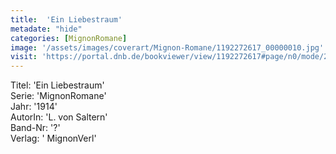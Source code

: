 ```yaml
---
title:  'Ein Liebestraum'
metadate: "hide"
categories: [MignonRomane]
image: '/assets/images/coverart/Mignon-Romane/1192272617_00000010.jpg'
visit: 'https://portal.dnb.de/bookviewer/view/1192272617#page/n0/mode/2up'
---
```

Titel: 'Ein Liebestraum' <br>
Serie: 'MignonRomane' <br>
Jahr: '1914' <br>
AutorIn: 'L. von Saltern' <br>
Band-Nr: '?' <br>
Verlag: ' MignonVerl'